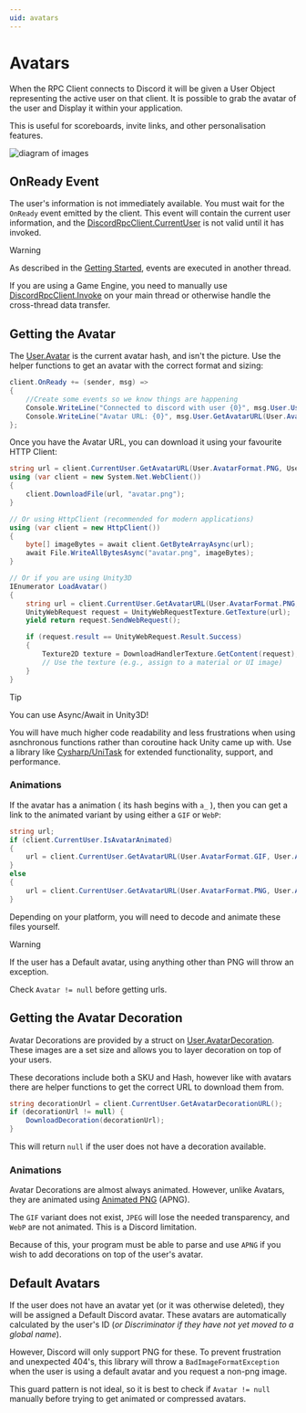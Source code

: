```yaml
---
uid: avatars
---
```


# Avatars
When the RPC Client connects to Discord it will be given a User Object representing the active user on that client. It is possible to grab the avatar of the user and Display it within your application. 

This is useful for scoreboards, invite links, and other personalisation features.

![diagram of images](https://i.lu.je/2025/avatars.png)

## OnReady Event
The user's information is not immediately available. You must wait for the `OnReady` event emitted by the client.
This event will contain the current user information, and the [DiscordRpcClient.CurrentUser](xref:DiscordRPC.DiscordRpcClient.CurrentUser) is not valid until it has invoked.

> [!WARNING]
> As described in the [Getting Started](../getting_started/standard.md#events), events are executed in another thread.
>
> If you are using a Game Engine, you need to manually use [DiscordRpcClient.Invoke](xref:DiscordRPC.DiscordRpcClient.Invoke) on your main thread or otherwise handle the cross-thread data transfer.

## Getting the Avatar
The [User.Avatar](xref:DiscordRPC.User.Avatar) is the current avatar hash, and isn't the picture. Use the helper functions to get an avatar with the correct format and sizing:
```cs
client.OnReady += (sender, msg) =>
{
    //Create some events so we know things are happening
    Console.WriteLine("Connected to discord with user {0}", msg.User.Username);
    Console.WriteLine("Avatar URL: {0}", msg.User.GetAvatarURL(User.AvatarFormat.PNG, User.AvatarSize.x128));
};
```

Once you have the Avatar URL, you can download it using your favourite HTTP Client:
```cs
string url = client.CurrentUser.GetAvatarURL(User.AvatarFormat.PNG, User.AvatarSize.x128);
using (var client = new System.Net.WebClient())
{
    client.DownloadFile(url, "avatar.png");
}

// Or using HttpClient (recommended for modern applications)
using (var client = new HttpClient())
{
    byte[] imageBytes = await client.GetByteArrayAsync(url);
    await File.WriteAllBytesAsync("avatar.png", imageBytes);
}

// Or if you are using Unity3D
IEnumerator LoadAvatar()
{
    string url = client.CurrentUser.GetAvatarURL(User.AvatarFormat.PNG, User.AvatarSize.x128);
    UnityWebRequest request = UnityWebRequestTexture.GetTexture(url);
    yield return request.SendWebRequest();

    if (request.result == UnityWebRequest.Result.Success)
    {
        Texture2D texture = DownloadHandlerTexture.GetContent(request);
        // Use the texture (e.g., assign to a material or UI image)
    }
}
```

> [!TIP]
> You can use Async/Await in Unity3D! 
> 
> You will have much higher code readability and less frustrations when using asnchronous functions rather than coroutine hack Unity came up with.
> Use a library like [Cysharp/UniTask](https://github.com/Cysharp/UniTask) for extended functionality, support, and performance.


### Animations
If the avatar has a animation ( its hash begins with `a_` ), then you can get a link to the animated variant by using either a `GIF` or `WebP`:
```cs
string url;
if (client.CurrentUser.IsAvatarAnimated) 
{
    url = client.CurrentUser.GetAvatarURL(User.AvatarFormat.GIF, User.AvatarSize.x64);
} 
else 
{
    url = client.CurrentUser.GetAvatarURL(User.AvatarFormat.PNG, User.AvatarSize.x64);
}
```

Depending on your platform, you will need to decode and animate these files yourself.

> [!WARNING]
> If the user has a Default avatar, using anything other than PNG will throw an exception.
> 
> Check `Avatar != null` before getting urls.

## Getting the Avatar Decoration
Avatar Decorations are provided by a struct on [User.AvatarDecoration](xref:DiscordRPC.User.AvatarDecoration). These images are a set size and allows you to layer decoration on top of your users.

These decorations include both a SKU and Hash, however like with avatars there are helper functions to get the correct URL to download them from.
```cs
string decorationUrl = client.CurrentUser.GetAvatarDecorationURL();
if (decorationUrl != null) {
    DownloadDecoration(decorationUrl);
}
```

This will return `null` if the user does not have a decoration available.

### Animations
Avatar Decorations are almost always animated. However, unlike Avatars, they are animated using [Animated PNG](https://en.wikipedia.org/wiki/APNG) (APNG). 

The `GIF` variant does not exist, `JPEG` will lose the needed transparency, and `WebP` are not animated. This is a Discord limitation.

Because of this, your program must be able to parse and use `APNG` if you wish to add decorations on top of the user's avatar.

## Default Avatars
If the user does not have an avatar yet (or it was otherwise deleted), they will be assigned a Default Discord avatar. These avatars are automatically calculated by the user's ID (_or Discriminator if they have not yet moved to a global name_).

However, Discord will only support PNG for these. To prevent frustration and unexpected 404's, this library will throw a `BadImageFormatException` when the user is using a default avatar and you request a non-png image.

This guard pattern is not ideal, so it is best to check if `Avatar != null` manually before trying to get animated or compressed avatars.


